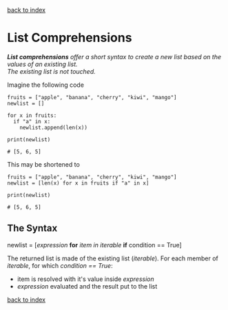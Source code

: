 [back to index](README.md)

# List Comprehensions

***List comprehensions** offer a short syntax to create a new list based on the values of an existing list.  
The existing list is not touched.*

Imagine the following code
```
fruits = ["apple", "banana", "cherry", "kiwi", "mango"]
newlist = []

for x in fruits:
  if "a" in x:
    newlist.append(len(x))

print(newlist)

# [5, 6, 5]
```

This may be shortened to
```
fruits = ["apple", "banana", "cherry", "kiwi", "mango"]
newlist = [len(x) for x in fruits if "a" in x]

print(newlist)

# [5, 6, 5]
```

## The Syntax
newlist = [*expression* **for** *item in iterable* **if** condition == True]

The returned list is made of the existing list (*iterable*).
For each member of *iterable*, for which *condition == True*:
* item is resolved with it's value inside *expression*
* *expression* evaluated and the result put to the list

[back to index](README.md)
